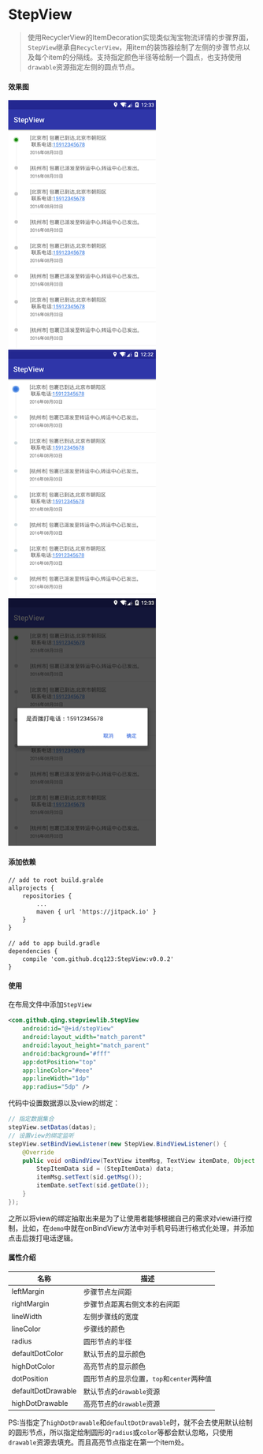 # StepView

> 使用RecyclerView的ItemDecoration实现类似淘宝物流详情的步骤界面，`StepView`继承自`RecyclerView`，用item的装饰器绘制了左侧的步骤节点以及每个item的分隔线。支持指定颜色半径等绘制一个圆点，也支持使用`drawable`资源指定左侧的圆点节点。

#### 效果图
<div>
<img width="300" width=“500” src="image/QQ20170323-1.png"/>
<img width="300" width=“500” src="image/QQ20170323-0.png"/>
<img width="300" width=“500” src="image/QQ20170323-2.png"/>
</div>

#### 添加依赖
```
// add to root build.gralde
allprojects {
	repositories {
		...
		maven { url 'https://jitpack.io' }
	}
}

// add to app build.gradle
dependencies {
    compile 'com.github.dcq123:StepView:v0.0.2'
}

```
#### 使用

在布局文件中添加`StepView`

```xml
<com.github.qing.stepviewlib.StepView
    android:id="@+id/stepView"
    android:layout_width="match_parent"
    android:layout_height="match_parent"
    android:background="#fff"
    app:dotPosition="top"
    app:lineColor="#eee"
    app:lineWidth="1dp"
    app:radius="5dp" />
```

代码中设置数据源以及view的绑定：

```java
// 指定数据集合
stepView.setDatas(datas);
// 设置view的绑定监听
stepView.setBindViewListener(new StepView.BindViewListener() {
    @Override
    public void onBindView(TextView itemMsg, TextView itemDate, Object data) {
        StepItemData sid = (StepItemData) data;
        itemMsg.setText(sid.getMsg());
        itemDate.setText(sid.getDate());
    }
});
```

之所以将view的绑定抽取出来是为了让使用者能够根据自己的需求对view进行控制，比如，在`demo`中就在onBindView方法中对手机号码进行格式化处理，并添加点击后拨打电话逻辑。

#### 属性介绍

| 名称                 | 描述                          |
| ------------------ | --------------------------- |
| leftMargin         | 步骤节点左间距                     |
| rightMargin        | 步骤节点距离右侧文本的右间距              |
| lineWidth          | 左侧步骤线的宽度                    |
| lineColor          | 步骤线的颜色                      |
| radius             | 圆形节点的半径                     |
| defaultDotColor    | 默认节点的显示颜色                   |
| highDotColor       | 高亮节点的显示颜色                   |
| dotPosition        | 圆形节点的显示位置，`top`和`center`两种值 |
| defaultDotDrawable | 默认节点的`drawable`资源           |
| highDotDrawable    | 高亮节点的`drawable`资源           |

PS:当指定了`highDotDrawable`和`defaultDotDrawable`时，就不会去使用默认绘制的圆形节点，所以指定绘制圆形的`radius`或`color`等都会默认忽略，只使用`drawable`资源去填充。而且高亮节点指定在第一个item处。
